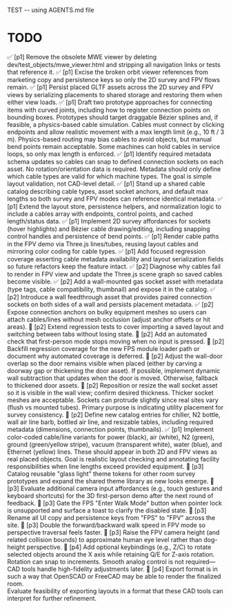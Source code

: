 TEST -- using AGENTS.md file
# TODO
✅ [p1] Remove the obsolete MWE viewer by deleting dev/test_objects/mwe_viewer.html and stripping all navigation links or tests that reference it.
✅ [p1] Excise the broken orbit viewer references from marketing copy and persistence keys so only the 2D survey and FPV flows remain.
✅ [p1] Persist placed GLTF assets across the 2D survey and FPV views by serializing placements to shared storage and restoring them when either view loads.
✅ [p1] Draft two prototype approaches for connecting items with curved joints, including how to register connection points on bounding boxes.
Prototypes should target draggable Bézier splines and, if feasible, a physics-based cable simulation. Cables must connect by clicking endpoints and allow realistic movement with a max length limit (e.g., 10 ft / 3 m). Physics-based routing may bias cables to avoid objects, but manual bend points remain acceptable. Some machines can hold cables in service loops, so only max length is enforced.
✅ [p1] Identify required metadata schema updates so cables can snap to defined connection sockets on each asset. No rotation/orientation data is required. Metadata should only define which cable types are valid for which machine types. The goal is simple layout validation, not CAD-level detail.
✅ [p1] Stand up a shared cable catalog describing cable types, asset socket anchors, and default max lengths so both survey and FPV modes can reference identical metadata.
✅ [p1] Extend the layout store, persistence helpers, and normalization logic to include a cables array with endpoints, control points, and cached length/status data.
✅ [p1] Implement 2D survey affordances for sockets (hover highlights) and Bézier cable drawing/editing, including snapping control handles and persistence of bend points.
✅ [p1] Render cable paths in the FPV demo via Three.js lines/tubes, reusing layout cables and mirroring color coding for cable types.
✅ [p1] Add focused regression coverage asserting cable metadata availability and layout serialization fields so future refactors keep the feature intact.
✅ [p2] Diagnose why cables fail to render in FPV view and update the Three.js scene graph so saved cables become visible.
✅ [p2] Add a wall-mounted gas socket asset with metadata (type tags, cable compatibility, thumbnail) and expose it in the catalog.
✅ [p2] Introduce a wall feedthrough asset that provides paired connection sockets on both sides of a wall and persists placement metadata.
✅ [p2] Expose connection anchors on bulky equipment meshes so users can attach cables/lines without mesh occlusion (adjust anchor offsets or hit areas).
 🔲 [p2] Extend regression tests to cover importing a saved layout and switching between tabs without losing state.
🔲 [p2] Add an automated check that first-person mode stops moving when no input is pressed.
🔲 [p2] Backfill regression coverage for the new FPS module loader path or document why automated coverage is deferred.
🔲 [p2] Adjust the wall-door overlap so the door remains visible when placed (either by carving a doorway gap or thickening the door asset). If possible, implement dynamic wall subtraction that updates when the door is moved. Otherwise, fallback to thickened door assets.
🔲 [p2] Reposition or resize the wall socket asset so it is visible in the wall view; confirm desired thickness. Thicker socket meshes are acceptable. Sockets can protrude slightly since real sites vary (flush vs mounted tubes). Primary purpose is indicating utility placement for survey consistency.
🔲 [p2] Define new catalog entries for chiller, N2 bottle, wall air line barb, bottled air line, and resizable tables, including required metadata (dimensions, connection points, thumbnails).
✅ [p1] Implement color-coded cable/line variants for power (black), air (white), N2 (green), ground (green/yellow stripe), vacuum (transparent white), water (blue), and Ethernet (yellow) lines. These should appear in both 2D and FPV views as real placed objects. Goal is realistic layout checking and annotating facility responsibilities when line lengths exceed provided equipment.
🔲 [p3] Catalog reusable "glass light" theme tokens for other room survey prototypes and expand the shared theme library as new looks emerge.
🔲 [p3] Evaluate additional camera input affordances (e.g., touch gestures and keyboard shortcuts) for the 3D first-person demo after the next round of feedback.
🔲 [p3] Gate the FPS "Enter Walk Mode" button when pointer lock is unsupported and surface a toast to clarify the disabled state.
🔲 [p3] Rename all UI copy and persistence keys from "FPS" to "FPV" across the site.
🔲 [p3] Double the forward/backward walk speed in FPV mode so perspective traversal feels faster.
🔲 [p3] Raise the FPV camera height (and related collision bounds) to approximate human eye level rather than dog-height perspective.
🔲 [p4] Add optional keybindings (e.g., Z/C) to rotate selected objects around the X axis while retaining Q/E for Z-axis rotation. Rotation can snap to increments. Smooth analog control is not required—CAD tools handle high-fidelity adjustments later.
🔲 [p4] Export format is in such a way that OpenSCAD or FreeCAD may be able to render the finalized room.  
Evaluate feasibility of exporting layouts in a format that these CAD tools can interpret for further refinement.
